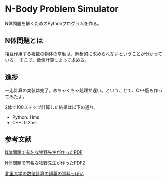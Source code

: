 # N-Body Problem Simulator
N体問題を解くためのPythonプログラムを作る。

## N体問題とは
相互作用する複数の物体の挙動は、解析的に求められないということが分かっている。
そこで、数値計算によって求める。

## 進捗
一応計算の実装は完了。めちゃくちゃ処理が遅い。ということで、C++版も作ってみたよ。

2体で100ステップ計算した結果は以下の通り。
- Python: 11ms
- C++: 0.2ms

## 参考文献
[N体問題で有名な牧野先生が作ったPDF](http://www.cfca.nao.ac.jp/~cfca/hpc/muv/text/makino_07.pdf)

[N体問題で有名な牧野先生が作ったPDF2](https://www2.ccs.tsukuba.ac.jp/algorithm-ws/pdf/1-1-makino.pdf)

[北里大学の数値計算の講義の資料っぽい](https://www.kitasato-u.ac.jp/sci/resea/buturi/hisenkei/sogo/sanpou07.pdf)

